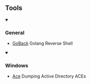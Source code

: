 ## Tools

<details open><summary><h3>General</h3></summary><ul>
<li><a href="https://github.com/charlesgargasson/goback">GoBack</a>  Golang Reverse Shell </li>
</ul>
</details>

<details open><summary><h3>Windows</h3></summary><ul>
<li><a href="https://github.com/charlesgargasson/acedump">Ace</a> Dumping Active Directory ACEs</li>
</ul>
</details>
